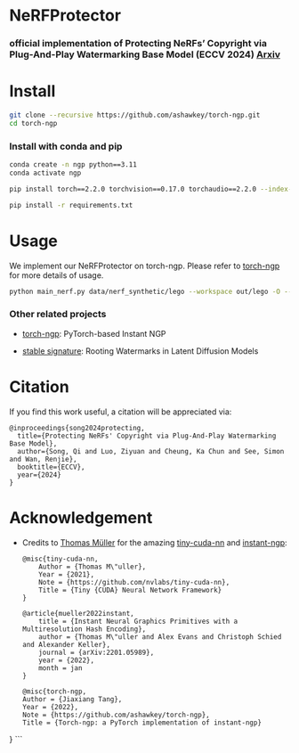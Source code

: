 # NeRFProtector
### official implementation of Protecting NeRFs’ Copyright via Plug-And-Play Watermarking Base Model (ECCV 2024)  [Arxiv](https://arxiv.org/abs/2407.07735)

# Install
```bash
git clone --recursive https://github.com/ashawkey/torch-ngp.git
cd torch-ngp
```

### Install with conda and pip
```bash
conda create -n ngp python==3.11
conda activate ngp

pip install torch==2.2.0 torchvision==0.17.0 torchaudio==2.2.0 --index-url https://download.pytorch.org/whl/cu121

pip install -r requirements.txt

```

# Usage

We implement our NeRFProtector on torch-ngp. Please refer to [torch-ngp](https://github.com/ashawkey/torch-ngp) for more details of usage.

```bash
python main_nerf.py data/nerf_synthetic/lego --workspace out/lego -O --bound 1.0 --scale 0.8 --dt_gamma 0 --lambda1 0.001 --iters 10000 --lr 4e-2 --ml_sample True
```


### Other related projects

* [torch-ngp](https://github.com/ashawkey/torch-ngp): PyTorch-based Instant NGP

* [stable signature](https://github.com/facebookresearch/stable_signature): Rooting Watermarks in Latent Diffusion Models


# Citation

If you find this work useful, a citation will be appreciated via:
```
@inproceedings{song2024protecting,
  title={Protecting NeRFs' Copyright via Plug-And-Play Watermarking Base Model},
  author={Song, Qi and Luo, Ziyuan and Cheung, Ka Chun and See, Simon and Wan, Renjie},
  booktitle={ECCV},
  year={2024}
}
```

# Acknowledgement

* Credits to [Thomas Müller](https://tom94.net/) for the amazing [tiny-cuda-nn](https://github.com/NVlabs/tiny-cuda-nn) and [instant-ngp](https://github.com/NVlabs/instant-ngp):
    ```
    @misc{tiny-cuda-nn,
        Author = {Thomas M\"uller},
        Year = {2021},
        Note = {https://github.com/nvlabs/tiny-cuda-nn},
        Title = {Tiny {CUDA} Neural Network Framework}
    }

    @article{mueller2022instant,
        title = {Instant Neural Graphics Primitives with a Multiresolution Hash Encoding},
        author = {Thomas M\"uller and Alex Evans and Christoph Schied and Alexander Keller},
        journal = {arXiv:2201.05989},
        year = {2022},
        month = jan
    }
    
    @misc{torch-ngp,
    Author = {Jiaxiang Tang},
    Year = {2022},
    Note = {https://github.com/ashawkey/torch-ngp},
    Title = {Torch-ngp: a PyTorch implementation of instant-ngp}
}
    ```
